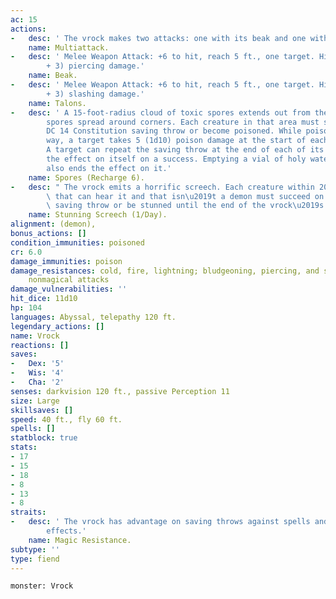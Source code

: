 ```yaml
---
ac: 15
actions:
-   desc: ' The vrock makes two attacks: one with its beak and one with its talons.'
    name: Multiattack.
-   desc: ' Melee Weapon Attack: +6 to hit, reach 5 ft., one target. Hit: 10 (2d6
        + 3) piercing damage.'
    name: Beak.
-   desc: ' Melee Weapon Attack: +6 to hit, reach 5 ft., one target. Hit: 14 (2d10
        + 3) slashing damage.'
    name: Talons.
-   desc: ' A 15-foot-radius cloud of toxic spores extends out from the vrock. The
        spores spread around corners. Each creature in that area must succeed on a
        DC 14 Constitution saving throw or become poisoned. While poisoned in this
        way, a target takes 5 (1d10) poison damage at the start of each of its turns.
        A target can repeat the saving throw at the end of each of its turns, ending
        the effect on itself on a success. Emptying a vial of holy water on the target
        also ends the effect on it.'
    name: Spores (Recharge 6).
-   desc: " The vrock emits a horrific screech. Each creature within 20 feet of it\
        \ that can hear it and that isn\u2019t a demon must succeed on a DC 14 Constitution\
        \ saving throw or be stunned until the end of the vrock\u2019s next turn."
    name: Stunning Screech (1/Day).
alignment: (demon),
bonus_actions: []
condition_immunities: poisoned
cr: 6.0
damage_immunities: poison
damage_resistances: cold, fire, lightning; bludgeoning, piercing, and slashing from
    nonmagical attacks
damage_vulnerabilities: ''
hit_dice: 11d10
hp: 104
languages: Abyssal, telepathy 120 ft.
legendary_actions: []
name: Vrock
reactions: []
saves:
-   Dex: '5'
-   Wis: '4'
-   Cha: '2'
senses: darkvision 120 ft., passive Perception 11
size: Large
skillsaves: []
speed: 40 ft., fly 60 ft.
spells: []
statblock: true
stats:
- 17
- 15
- 18
- 8
- 13
- 8
straits:
-   desc: ' The vrock has advantage on saving throws against spells and other magical
        effects.'
    name: Magic Resistance.
subtype: ''
type: fiend
---
```

```statblock
monster: Vrock
```